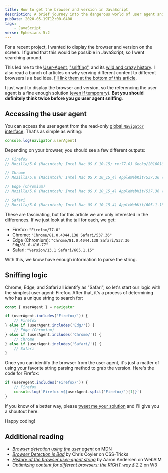 ```yaml
---
title: How to get the browser and version in JavaScript
description: A brief journey into the dangerous world of user agent sniffing
pubDate: 2020-05-19T12:00-0400
tags:
    - JavaScript
verse: Ephesians 5:2
---
```


For a recent project, I wanted to display the browser and version on the screen. I figured that this would be possible in JavaScript, so I went searching around.

This led me to the [User-Agent](https://developer.mozilla.org/en-US/docs/Web/HTTP/Headers/User-Agent), ["sniffing"](https://en.wikipedia.org/wiki/User_agent#User_agent_sniffing), and its [wild and crazy history](https://www.w3.org/community/webed/wiki/Optimizing_content_for_different_browsers:_the_RIGHT_way#A_brief_history_of_browser_sniffing). I also read a bunch of articles on why serving different content to different browsers is a bad idea. [I'll link them at the bottom of this article](#additional-reading).

I just want to display the browser and version, so the referencing the user agent is a fine enough solution ([even if temporary](https://css-tricks.com/freezing-user-agent-strings/)). **But you should definitely think twice before you go user agent sniffing**.

## Accessing the user agent

You can access the user agent from the read-only [global `Navigator` interface](https://developer.mozilla.org/en-US/docs/Web/API/Navigator). That's as simple as writing:

```js
console.log(navigator.userAgent)
```

Depending on your browser, you should see a few different outputs:

```js
// Firefox
// Mozilla/5.0 (Macintosh; Intel Mac OS X 10.15; rv:77.0) Gecko/20100101 Firefox/77.0

// Chrome
// Mozilla/5.0 (Macintosh; Intel Mac OS X 10_15_4) AppleWebKit/537.36 (KHTML, like Gecko) Chrome/81.0.4044.138 Safari/537.36

// Edge (Chromium)
// Mozilla/5.0 (Macintosh; Intel Mac OS X 10_15_4) AppleWebKit/537.36 (KHTML, like Gecko) Chrome/81.0.4044.138 Safari/537.36 Edg/81.0.416.77

// Safari
// Mozilla/5.0 (Macintosh; Intel Mac OS X 10_15_4) AppleWebKit/605.1.15 (KHTML, like Gecko) Version/13.1 Safari/605.1.15
```

These are fascinating, but for this article we are only interested in the differences. If we just look at the tail for each, we get:

- Firefox: `"Firefox/77.0"`
- Chrome: `"Chrome/81.0.4044.138 Safari/537.36"`
- Edge (Chromium): `"Chrome/81.0.4044.138 Safari/537.36 Edg/81.0.416.77"`
- Safari: `"Version/13.1 Safari/605.1.15"`

With this, we know have enough information to parse the string.

## Sniffing logic

Chrome, Edge, and Safari all identify as "Safari", so let's start our logic with the simplest user agent: Firefox. After that, it's a process of determining who has a unique string to search for:

```js
const { userAgent } = navigator

if (userAgent.includes('Firefox/')) {
    // Firefox
} else if (userAgent.includes('Edg/')) {
    // Edge (Chromium)
} else if (userAgent.includes('Chrome/')) {
    // Chrome
} else if (userAgent.includes('Safari/')) {
    // Safari
}
```

Once you can identify the browser from the user agent, it's just a matter of using your favorite string parsing method to grab the version. Here's the code for Firefox:

```js
if (userAgent.includes('Firefox/')) {
    // Firefox
    console.log(`Firefox v${userAgent.split('Firefox/')[1]}`)
}
```

If you know of a better way, please [tweet me your solution](https://twitter.com/intent/tweet?text=.@snmcp ) and I'll give you a shoutout here.

Happy coding!

## Additional reading

- [_Browser detection using the user agent_](https://developer.mozilla.org/en-US/docs/Web/HTTP/Browser_detection_using_the_user_agent) on MDN
- [_Browser Detection is Bad_](https://css-tricks.com/browser-detection-is-bad/) by Chris Coyier on CSS-Tricks
- [_History of the browser user-agent string_](https://webaim.org/blog/user-agent-string-history/) by Aaron Andersen on WebAIM
- [_Optimizing content for different browsers: the RIGHT way § 2.2_](https://www.w3.org/community/webed/wiki/Optimizing_content_for_different_browsers:_the_RIGHT_way) on W3